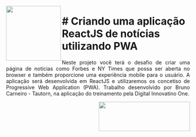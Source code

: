 <p><img src="https://user-images.githubusercontent.com/63436406/132025603-b2e9376d-baf5-4f19-ab71-19c56ef6c33e.png" align="left" height="150px" width="150px">
    <h1># Criando uma aplicação ReactJS de notícias utilizando PWA</h1> 
    <p align="justify">
    Neste projeto você terá o desafio de criar uma página de notícias como Forbes e NY Times que possa ser aberta no browser e também proporcione uma experiência mobile para o usuário. A aplicação será desenvolvida em ReactJS e utilizaremos os concetiso de Progressive Web Application (PWA). Trabalho desenvolvido por Bruno Carneiro - Tautorn, na aplicação do treinamento pela Digital Innovatino One.
    </p>
</p>      

<a href="https://www.digitalinnovation.one/">
    <img src="https://user-images.githubusercontent.com/63436406/127776292-9ec4809a-1137-4dc8-b493-7de0186fd55c.png" align="right" height="80px" width="250px" ></a>
